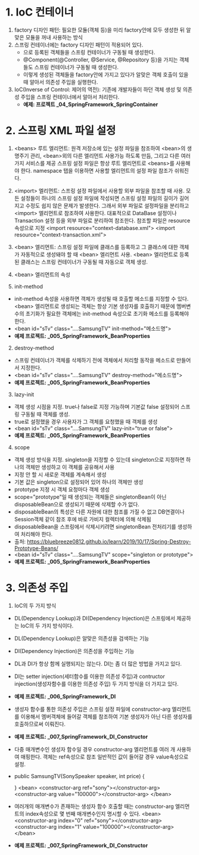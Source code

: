 # 1. IoC 컨테이너
1. factory 디자인 패턴: 필요한 모듈(객체 등)을 미리 factory안에 모두 생성한 뒤 알맞은 모듈을 꺼내 사용하는 방식
2. 스프링 컨테이너에는 factory 디자인 패턴이 적용되어 있다.
   - <bean>으로 등록된 객체들을 스프링 컨테이너가 구동될 때 생성한다.
   - @Component(@Controller, @Service, @Repository 등)을 가지는 객체들도 스프링 컨테이너가 구동될 때 생성한다.
   - 이렇게 생성된 객체들을 factory안에 가지고 있다가 알맞은 객체 호출이 있을 때 알아서 의존성 주입을 실행한다.
3. IoC(Inverse of Control: 제어의 역전): 기존에 개발자들이 하던 객체 생성 및 의존성 주입을 스프링 컨테이너에서 알아서 
                                        처리한다.
   - <b>예제: 프로젝트 _04_SpringFramework_SpringContainer</b>

# 2. 스프링 XML 파일 설정
1. \<beans\> 루트 엘리먼트: 원격 저장소에 있는 설정 파일을 참조하여 \<bean\>의 생명주기 관리, \<bean\>외의 다른
                           엘리먼트 사용가능 하도록 만듬, 그리고 다른 여러가지 서비스를 제공
                           스프링 설정 파일은 항상 루트 엘리먼트로 \<beans\>를 사용해야 한다.
                           namespace 탭을 이용하면 사용할 엘리먼트의 설정 파일 참조가 쉬워진다.
2. \<import\> 엘리먼트: 스프링 설정 파일에서 사용할 외부 파일을 참조할 때 사용.
                        모든 설정들이 하나의 스프링 설정 파일에 작성되면 스프링 설정 파일의 길이가 길어지고 수정도 쉽지
                        않은 문제가 발생한다. 그래서 외부 파일로 설정파일을 분리하고 \<import\> 엘리먼트로 참조하여 사용한다.
                        대표적으로 DataBase 설정이나 Transaction 설정 등을 외부 파일로 분리하여 참조한다.
                        참조할 파일은 resource 속성으로 지정
                        \<import resource="context-database.xml"\>
                        \<import resource="context-transaction.xml"\>
3. \<bean\> 엘리먼트: 스프링 설정 파일에 클래스를 등록하고 그 클래스에 대한 객체가 자동적으로 생성돼야 할 때 \<bean\> 
                      엘리먼트 사용. \<bean\> 엘리먼트로 등록된 클래스는 스프링 컨테이너가 구동될 때 자동으로 객체 생성.

4. \<bean\> 엘리먼트의 속성
1. init-method
- init-method 속성을 사용하면 객체가 생성될 때 호출할 메소드를 지정할 수 있다. \<bean\> 엘리먼트로 생성되는 객체는 항상 기본 생성자를 호출하기 때문에 멤버변수의 초기화가 필요한 객체에는 init-method 속성으로 초기화 메소드를 등록해야 한다.
- \<bean id="sTv" class="....SamsungTV" init-method="메소드명"\>
- <b>예제 프로젝트: _005_SpringFramework_BeanProperties</b>
2. destroy-method
- 스프링 컨테이너가 객체를 삭제하기 전에 객체에서 처리할 동작을 메소드로 만들어서 지정한다.
- \<bean id="sTv" class="....SamsungTV" destroy-method="메소드명"\>
- <b>예제 프로젝트: _005_SpringFramework_BeanProperties</b>
3. lazy-init
- 객체 생성 시점을 지정. true나 false로 지정 가능하며 기본값 false 설정되어 스프링 구동될 때 객체를 생성.
- true로 설정했을 경우 사용자가 그 객체를 요청했을 때 객체를 생성
- \<bean id="sTv" class="....SamsungTV" lazy-init="true or false"\>
- <b>예제 프로젝트: _005_SpringFramework_BeanProperties</b>
4. scope
- 객체 생성 방식을 지정. singleton을 지정할 수 있는데 singleton으로 지정하면 하나의 객체만 생성하고 이 객체를 공유해서 
  사용
- 지정 안 할 시 새로운 객체를 계속해서 생성
- 기본 값은 singleton으로 설정되어 있어 하나의 객체만 생성
- prototype 지정 시 객체 요청마다 객체 생성
- scope="prototype"일 때 생성되는 객체들은 singletonBean이 아닌 disposableBean으로 생성되기 때문에 삭제할 수가 없다.
- disposableBean의 특성은 다른 자원에 대한 참조를 가질 수 없고 DB연결이나 Session객체 같이 참조 후에 바로
  가비지 컬렉터에 의해 삭제됨
- disposableBean을 스프링에서 삭제시키려면 singletonBean 전처리기를 생성하여 처리해야 한다.
- 출처: https://bluebreeze0812.github.io/learn/2019/10/17/Spring-Destroy-Prototype-Beans/
- \<bean id="sTv" class="....SamsungTV" scope="singleton or prototype"\>
- <b>예제 프로젝트: _005_SpringFramework_BeanProperties</b>

# 3. 의존성 주입
1. IoC의 두 가지 방식
- DL(Dependency Lookup)과 DI(Dependency Injection)은 스프링에서 제공하는 IoC의 두 가지 방식이다.
- DL(Dependency Lookup)은 알맞은 의존성을 검색하는 기능
- DI(Dependency Injection)은 의존성을 주입하는 기능
- DL과 DI가 항상 함께 실행되지는 않는다. DI는 좀 더 많은 방법을 가지고 있다.
- DI는 setter injection(세터함수를 이용한 의존성 주입)과 contructor injection(생성자함수를 이용한 의존성 주입) 
  두 가지 방식을 더 가지고 있다.
- <b>예제 프로젝트: _006_SpringFramework_DI</b>
- 생성자 함수를 통한 의존성 주입은 스프링 설정 파일에 constructor-arg 엘리먼트를 이용해서 멤버객체에 들어갈 객체를 
  참조하여 기본 생성자가 아닌 다른 생성자를 호출하므로써 이뤄진다.
- <b>예제 프로젝트: _007_SpringFramework_DI_Constructor</b>
- 다중 매개변수인 생성자 함수일 경우 constructor-arg 엘리먼트를 여러 개 사용하여 매핑한다. 객체는 ref속성으로 참조
  일반적인 값이 들어갈 경우 value속성으로 설정.
- public SamsungTV(SonySpeaker speaker, int price) {

  }
  \<bean\>
    \<constructor-arg ref="sony"\>\</constructor-arg\>
    \<constructor-arg value="100000"\>\</constructor-arg\>
  \</bean\>
- 여러개의 매개변수가 존재하는 생성자 함수 호출할 때는 constructor-arg 엘리먼트의 index속성으로 몇 번째 매개변수인지
  명시할 수 있다.
  \<bean\>
    \<constructor-arg index="0" ref="sony"\>\</constructor-arg\>
    \<constructor-arg index="1" value="100000"\>\</constructor-arg\>
  \</bean\>
- <b>예제 프로젝트: _007_SpringFramework_DI_Constructor</b>